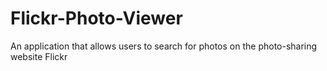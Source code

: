 # Flickr-Photo-Viewer
An application that allows users to search for photos on the photo-sharing website Flickr
